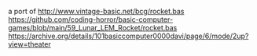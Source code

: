 a port of http://www.vintage-basic.net/bcg/rocket.bas
https://github.com/coding-horror/basic-computer-games/blob/main/59_Lunar_LEM_Rocket/rocket.bas
https://archive.org/details/101basiccomputer0000davi/page/6/mode/2up?view=theater

